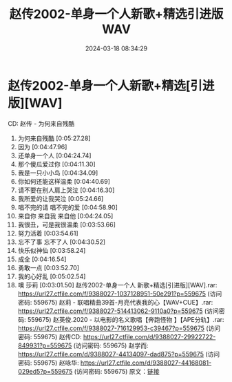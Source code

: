 ﻿---
title: 赵传2002-单身一个人新歌+精选引进版WAV
date: 2024-03-18 08:34:29
categories: WAV车载音乐、镜像
tags: 华语中文
---
# 赵传2002-单身一个人新歌+精选[引进版][WAV]

CD: 赵传 - 为何来自残酷
01. 为何来自残酷 [0:05:27.28]
02. 因为 [0:04:47.96]
03. 还单身一个人 [0:04:24.74]
04. 那个傻瓜爱过你 [0:04:11.30]
05. 我是一只小小鸟 [0:04:34.09]
06. 你如何还能这样温柔 [0:04:40.69]
07. 请不要在别人肩上哭泣 [0:04:16.30]
08. 我所爱的让我哭泣 [0:05:24.66]
09. 唱不完的请 唱不完的爱 [0:04:58.90]
10. 来自你 来自我 来自他 [0:04:24.05]
11. 我很丑，可是我很温柔 [0:03:53.66]
12. 努力活着 [0:03:54.61]
13. 忘不了事 忘不了人 [0:04:30.52]
14. 快乐似神仙 [0:03:58.24]
15. 成全 [0:04:16.54]
16. 勇敢一点 [0:03:52.70]
17. 我的心好乱 [0:05:02.54]
18. 噢 莎莉 [0:03:01.50]
赵传2002-单身一个人 新歌+精选[引进版][WAV].rar: https://url27.ctfile.com/f/9388027-1037128951-50e291?p=559675
(访问密码: 559675)
赵莉 - 联唱精曲39首-月亮代表我的心【WAV+CUE】.rar: https://url27.ctfile.com/f/9388027-514413062-9110a0?p=559675
(访问密码: 559675)
赵英俊.2020 - 以电影的名义歌唱【奔跑怪物 】【APE分轨】.rar: https://url27.ctfile.com/f/9388027-716129953-c39467?p=559675
(访问密码: 559675)
赵传CD: https://url27.ctfile.com/d/9388027-29922722-849931?p=559675
(访问密码: 559675)
赵学而: https://url27.ctfile.com/d/9388027-44134097-dad875?p=559675
(访问密码: 559675)
赵咏华: https://url27.ctfile.com/d/9388027-44168081-029ed5?p=559675
(访问密码: 559675)
原文：[链接](https://blog.sina.com.cn/s/blog_1647c7e76010314rg.html)